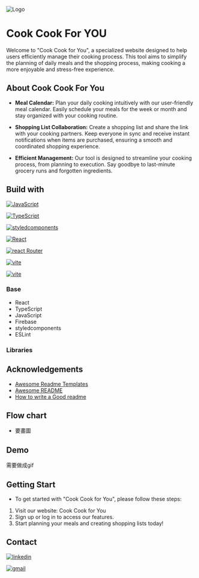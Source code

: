 
![Logo](https://firebasestorage.googleapis.com/v0/b/cook-cook-for-you-test.appspot.com/o/logo-removebg-preview.png?alt=media&token=63174279-9056-4e65-81aa-4c4c7d78443c)


# Cook Cook For YOU 

Welcome to "Cook Cook for You", a specialized website designed to help users efficiently manage their cooking process. This tool aims to simplify the planning of daily meals and the shopping process, making cooking a more enjoyable and stress-free experience.

## About Cook Cook For You

- **Meal Calendar:** Plan your daily cooking intuitively with our user-friendly meal calendar. Easily schedule your meals for the week or month and stay organized with your cooking routine.

- **Shopping List Collaboration:** Create a shopping list and share the link with your cooking partners. Keep everyone in sync and receive instant notifications when items are purchased, ensuring a smooth and coordinated shopping experience.

- **Efficient Management:** Our tool is designed to streamline your cooking process, from planning to execution. Say goodbye to last-minute grocery runs and forgotten ingredients.


## Build with



[![JavaScript](https://img.shields.io/badge/JavaScript-F7DF1E.svg?style=for-the-badge&logo=JavaScript&logoColor=black)]()

[![TypeScript](https://img.shields.io/badge/TypeScript-3178C6.svg?style=for-the-badge&logo=TypeScript&logoColor=white)]()

[![styledcomponents](https://img.shields.io/badge/styledcomponents-DB7093.svg?style=for-the-badge&logo=styled-components&logoColor=white)](http://www.gnu.org/licenses/agpl-3.0)

[![React](https://img.shields.io/badge/React-61DAFB.svg?style=for-the-badge&logo=React&logoColor=black)](https://img.shields.io/badge/React-61DAFB.svg?style=for-the-badge&logo=React&logoColor=black)

[![react Router](https://img.shields.io/badge/React%20Router-CA4245.svg?style=for-the-badge&logo=React-Router&logoColor=white)](https://img.shields.io/badge/React%20Router-CA4245.svg?style=for-the-badge&logo=React-Router&logoColor=white)

[![vite](https://img.shields.io/badge/Vite-646CFF.svg?style=for-the-badge&logo=Vite&logoColor=white)](https://img.shields.io/badge/Vite-646CFF.svg?style=for-the-badge&logo=Vite&logoColor=white)

[![vite](https://img.shields.io/badge/Firebase-FFCA28.svg?style=for-the-badge&logo=Firebase&logoColor=black)](https://img.shields.io/badge/Firebase-FFCA28.svg?style=for-the-badge&logo=Firebase&logoColor=black)


### Base
- React
- TypeScript
- JavaScript
- Firebase
- styledcomponents
- ESLint

### Libraries




## Acknowledgements

 - [Awesome Readme Templates](https://awesomeopensource.com/project/elangosundar/awesome-README-templates)
 - [Awesome README](https://github.com/matiassingers/awesome-readme)
 - [How to write a Good readme](https://bulldogjob.com/news/449-how-to-write-a-good-readme-for-your-github-project)


## Flow chart

- 要畫圖


## Demo

需要做成gif 



## Getting Start

- To get started with "Cook Cook for You", please follow these steps:
1. Visit our website: Cook Cook for You
2. Sign up or log in to access our features.
3. Start planning your meals and creating shopping lists today!
## Contact

[![linkedin](https://img.shields.io/badge/LinkedIn-0A66C2.svg?style=for-the-badge&logo=LinkedIn&logoColor=white)](https://www.linkedin.com/in/wan-jing-chen/)


[![gmail](https://img.shields.io/badge/Gmail-EA4335.svg?style=for-the-badge&logo=Gmail&logoColor=white)](mailto:crystal.r.chen@gmail.com)






